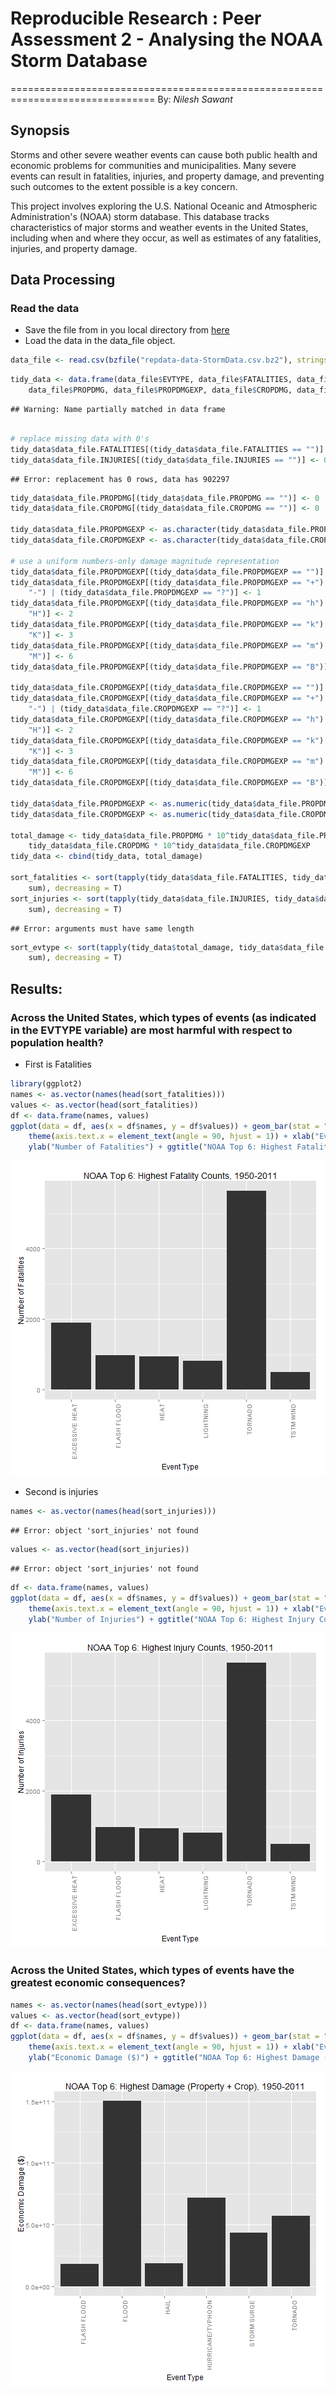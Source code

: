 # Reproducible Research : Peer Assessment 2 - Analysing the NOAA Storm Database
===============================================================================
By:
*Nilesh Sawant*

## Synopsis

Storms and other severe weather events can cause both public health and economic problems for communities and municipalities. Many severe events can result in fatalities, injuries, and property damage, and preventing such outcomes to the extent possible is a key concern.

This project involves exploring the U.S. National Oceanic and Atmospheric Administration's (NOAA) storm database. This database tracks characteristics of major storms and weather events in the United States, including when and where they occur, as well as estimates of any fatalities, injuries, and property damage.


## Data Processing

### Read the data
* Save the file from in you local directory from [here](https://d396qusza40orc.cloudfront.net/repdata%2Fdata%2FStormData.csv.bz2)
* Load the data in the data_file object.


```r
data_file <- read.csv(bzfile("repdata-data-StormData.csv.bz2"), stringsAsFactors = FALSE)
```



```r
tidy_data <- data.frame(data_file$EVTYPE, data_file$FATALITIES, data_file$INJURIE, 
    data_file$PROPDMG, data_file$PROPDMGEXP, data_file$CROPDMG, data_file$CROPDMGEXP)
```

```
## Warning: Name partially matched in data frame
```

```r

# replace missing data with 0's
tidy_data$data_file.FATALITIES[(tidy_data$data_file.FATALITIES == "")] <- 0
tidy_data$data_file.INJURIES[(tidy_data$data_file.INJURIES == "")] <- 0
```

```
## Error: replacement has 0 rows, data has 902297
```

```r
tidy_data$data_file.PROPDMG[(tidy_data$data_file.PROPDMG == "")] <- 0
tidy_data$data_file.CROPDMG[(tidy_data$data_file.CROPDMG == "")] <- 0

tidy_data$data_file.PROPDMGEXP <- as.character(tidy_data$data_file.PROPDMGEXP)
tidy_data$data_file.CROPDMGEXP <- as.character(tidy_data$data_file.CROPDMGEXP)

# use a uniform numbers-only damage magnitude representation
tidy_data$data_file.PROPDMGEXP[(tidy_data$data_file.PROPDMGEXP == "")] <- 0
tidy_data$data_file.PROPDMGEXP[(tidy_data$data_file.PROPDMGEXP == "+") | (tidy_data$data_file.PROPDMGEXP == 
    "-") | (tidy_data$data_file.PROPDMGEXP == "?")] <- 1
tidy_data$data_file.PROPDMGEXP[(tidy_data$data_file.PROPDMGEXP == "h") | (tidy_data$data_file.PROPDMGEXP == 
    "H")] <- 2
tidy_data$data_file.PROPDMGEXP[(tidy_data$data_file.PROPDMGEXP == "k") | (tidy_data$data_file.PROPDMGEXP == 
    "K")] <- 3
tidy_data$data_file.PROPDMGEXP[(tidy_data$data_file.PROPDMGEXP == "m") | (tidy_data$data_file.PROPDMGEXP == 
    "M")] <- 6
tidy_data$data_file.PROPDMGEXP[(tidy_data$data_file.PROPDMGEXP == "B")] <- 9

tidy_data$data_file.CROPDMGEXP[(tidy_data$data_file.CROPDMGEXP == "")] <- 0
tidy_data$data_file.CROPDMGEXP[(tidy_data$data_file.CROPDMGEXP == "+") | (tidy_data$data_file.CROPDMGEXP == 
    "-") | (tidy_data$data_file.CROPDMGEXP == "?")] <- 1
tidy_data$data_file.CROPDMGEXP[(tidy_data$data_file.CROPDMGEXP == "h") | (tidy_data$data_file.CROPDMGEXP == 
    "H")] <- 2
tidy_data$data_file.CROPDMGEXP[(tidy_data$data_file.CROPDMGEXP == "k") | (tidy_data$data_file.CROPDMGEXP == 
    "K")] <- 3
tidy_data$data_file.CROPDMGEXP[(tidy_data$data_file.CROPDMGEXP == "m") | (tidy_data$data_file.CROPDMGEXP == 
    "M")] <- 6
tidy_data$data_file.CROPDMGEXP[(tidy_data$data_file.CROPDMGEXP == "B")] <- 9

tidy_data$data_file.PROPDMGEXP <- as.numeric(tidy_data$data_file.PROPDMGEXP)
tidy_data$data_file.CROPDMGEXP <- as.numeric(tidy_data$data_file.CROPDMGEXP)

total_damage <- tidy_data$data_file.PROPDMG * 10^tidy_data$data_file.PROPDMGEXP + 
    tidy_data$data_file.CROPDMG * 10^tidy_data$data_file.CROPDMGEXP
tidy_data <- cbind(tidy_data, total_damage)

sort_fatalities <- sort(tapply(tidy_data$data_file.FATALITIES, tidy_data$data_file.EVTYPE, 
    sum), decreasing = T)
sort_injuries <- sort(tapply(tidy_data$data_file.INJURIES, tidy_data$data_file.EVTYPE, 
    sum), decreasing = T)
```

```
## Error: arguments must have same length
```

```r
sort_evtype <- sort(tapply(tidy_data$total_damage, tidy_data$data_file.EVTYPE, 
    sum), decreasing = T)

```


## Results:

### Across the United States, which types of events (as indicated in the EVTYPE variable) are most harmful with respect to population health?
* First is Fatalities


```r
library(ggplot2)
names <- as.vector(names(head(sort_fatalities)))
values <- as.vector(head(sort_fatalities))
df <- data.frame(names, values)
ggplot(data = df, aes(x = df$names, y = df$values)) + geom_bar(stat = "identity") + 
    theme(axis.text.x = element_text(angle = 90, hjust = 1)) + xlab("Event Type") + 
    ylab("Number of Fatalities") + ggtitle("NOAA Top 6: Highest Fatality Counts, 1950-2011")
```

![plot of chunk unnamed-chunk-3](figure/unnamed-chunk-3.png) 


* Second is injuries


```r
names <- as.vector(names(head(sort_injuries)))
```

```
## Error: object 'sort_injuries' not found
```

```r
values <- as.vector(head(sort_injuries))
```

```
## Error: object 'sort_injuries' not found
```

```r
df <- data.frame(names, values)
ggplot(data = df, aes(x = df$names, y = df$values)) + geom_bar(stat = "identity") + 
    theme(axis.text.x = element_text(angle = 90, hjust = 1)) + xlab("Event Type") + 
    ylab("Number of Injuries") + ggtitle("NOAA Top 6: Highest Injury Counts, 1950-2011")
```

![plot of chunk unnamed-chunk-4](figure/unnamed-chunk-4.png) 



### Across the United States, which types of events have the greatest economic consequences?


```r
names <- as.vector(names(head(sort_evtype)))
values <- as.vector(head(sort_evtype))
df <- data.frame(names, values)
ggplot(data = df, aes(x = df$names, y = df$values)) + geom_bar(stat = "identity") + 
    theme(axis.text.x = element_text(angle = 90, hjust = 1)) + xlab("Event Type") + 
    ylab("Economic Damage ($)") + ggtitle("NOAA Top 6: Highest Damage (Property + Crop), 1950-2011")
```

![plot of chunk unnamed-chunk-5](figure/unnamed-chunk-5.png) 

